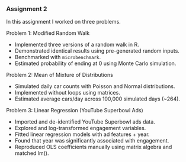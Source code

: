 ### Assignment 2

In this assignment I worked on three problems.


Problem 1: Modified Random Walk
- Implemented three versions of a random walk in R.  
- Demonstrated identical results using pre-generated random inputs.  
- Benchmarked with `microbenchmark`.  
- Estimated probability of ending at 0 using Monte Carlo simulation.

Problem 2: Mean of Mixture of Distributions
- Simulated daily car counts with Poisson and Normal distributions.  
- Implemented without loops using matrices.  
- Estimated average cars/day across 100,000 simulated days (~264).


Problem 3: Linear Regression (YouTube Superbowl Ads)
- Imported and de-identified YouTube Superbowl ads data.  
- Explored and log-transformed engagement variables.  
- Fitted linear regression models with ad features + year.  
- Found that year was significantly associated with engagement.  
- Reproduced OLS coefficients manually using matrix algebra and matched lm().
